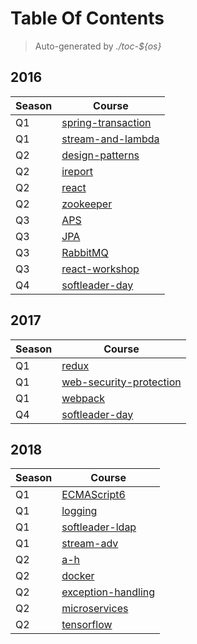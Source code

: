 # Table Of Contents
> Auto-generated by *./toc-${os}*

## 2016

| Season | Course |
|---|---|
| Q1 | [spring-transaction](../2016/Q1/spring-transaction) |
| Q1 | [stream-and-lambda](../2016/Q1/stream-and-lambda) |
| Q2 | [design-patterns](../2016/Q2/design-patterns) |
| Q2 | [ireport](../2016/Q2/ireport) |
| Q2 | [react](../2016/Q2/react) |
| Q2 | [zookeeper](../2016/Q2/zookeeper) |
| Q3 | [APS](../2016/Q3/APS) |
| Q3 | [JPA](../2016/Q3/JPA) |
| Q3 | [RabbitMQ](../2016/Q3/RabbitMQ) |
| Q3 | [react-workshop](../2016/Q3/react-workshop) |
| Q4 | [softleader-day](../2016/Q4/softleader-day) |

## 2017

| Season | Course |
|---|---|
| Q1 | [redux](../2017/Q1/redux) |
| Q1 | [web-security-protection](../2017/Q1/web-security-protection) |
| Q1 | [webpack](../2017/Q1/webpack) |
| Q4 | [softleader-day](../2017/Q4/softleader-day) |

## 2018

| Season | Course |
|---|---|
| Q1 | [ECMAScript6](../2018/Q1/ECMAScript6) |
| Q1 | [logging](../2018/Q1/logging) |
| Q1 | [softleader-ldap](../2018/Q1/softleader-ldap) |
| Q1 | [stream-adv](../2018/Q1/stream-adv) |
| Q2 | [a-h](../2018/Q2/a-h) |
| Q2 | [docker](../2018/Q2/docker) |
| Q2 | [exception-handling](../2018/Q2/exception-handling) |
| Q2 | [microservices](../2018/Q2/microservices) |
| Q2 | [tensorflow](../2018/Q2/tensorflow) |
